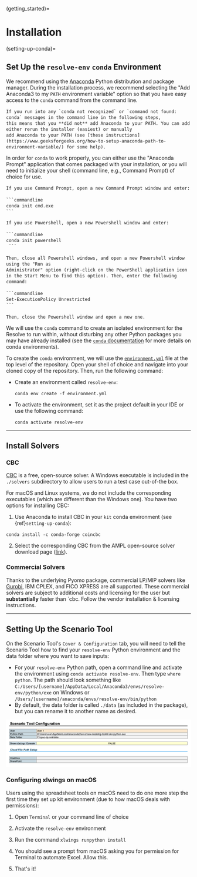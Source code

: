 (getting_started)=
# Installation

(setting-up-conda)=
## Set Up the `resolve-env` `conda` Environment

We recommend using the [Anaconda](https://www.continuum.io/downloads) Python distribution and package manager. 
During the installation process, we recommend selecting the "Add Anaconda3 to my `PATH` environment variable" option
so that you have easy access to the `conda` command from the command line.

```{note}
If you run into any `conda not recognized` or `command not found: conda` messages in the command line in the following steps,
this means that you **did not** add Anaconda to your PATH. You can add either rerun the installer (easiest) or manually
add Anaconda to your PATH (see [these instructions](https://www.geeksforgeeks.org/how-to-setup-anaconda-path-to-environment-variable/) for some help).
```

In order for `conda` to work properly, you can either use the "Anaconda Prompt" application that comes packaged with 
your installation, or you will need to initialize your shell (command line, e.g., Command Prompt) of choice for use. 

````{dropdown} Using Command Prompt
If you use Command Prompt, open a new Command Prompt window and enter:

```commandline
conda init cmd.exe
```
````

````{dropdown} Using PowerShell
If you use Powershell, open a new Powershell window and enter:

```commandline
conda init powershell
 ```
 
Then, close all Powershell windows, and open a new Powershell window using the "Run as 
Administrator" option (right-click on the PowerShell application icon in the Start Menu to find this option). Then, enter the following command: 
 
```commandline
Set-ExecutionPolicy Unrestricted
```

Then, close the Powershell window and open a new one. 
````

We will use the `conda` command to create an isolated environment for the Resolve to run within, without 
disturbing any other Python packages you may have already installed (see the [`conda` documentation](https://docs.conda.io/projects/conda/en/latest/user-guide/tasks/manage-environments.html) for more details on conda environments).

To create the `conda` environment, we will use the [`environment.yml`](https://github.com/e3-/kit/blob/main/environment.yml) 
file at the top level of the repository. Open your shell of choice and navigate into your cloned copy of the repository.
Then, run the following command:

-  Create an environment called `resolve-env`:
    ```commandline
    conda env create -f environment.yml
    ```

- To activate the environment, set it as the project default in your IDE or use the following command:
    ```
    conda activate resolve-env 
    ```

---

## Install Solvers

### CBC
[CBC](https://github.com/coin-or/Cbc) is a free, open-source solver. 
A Windows executable is included in the `./solvers` subdirectory to allow users to run a test case out-of-the box. 

For macOS and Linux systems, we do not include the corresponding executables (which are different than the Windows one). 
You have two options for installing CBC:
1. Use Anaconda to install CBC in your `kit` conda environment (see {ref}`setting-up-conda`):
```
conda install -c conda-forge coincbc
```
2. Select the corresponding CBC from the AMPL open-source solver download page ([link](https://ampl.com/products/solvers/open-source/)).

### Commercial Solvers

Thanks to the underlying Pyomo package, commercial LP/MIP solvers like [Gurobi](https://www.gurobi.com/), IBM CPLEX, and FICO XPRESS are all supported. 
These commercial solvers are subject to additional costs and licensing for the user but **substantially** faster than `cbc. 
Follow the vendor installation & licensing instructions. 


---

## Setting Up the Scenario Tool

On the Scenario Tool's `Cover & Configuration` tab, you will need to tell the Scenario Tool how to find your `resolve-env` 
Python environment and the data folder where you want to save inputs:
- For your `resolve-env` Python path, open a command line and activate the environment using `conda activate resolve-env`. 
  Then type `where python`. The path should look something like `C:/Users/[username]/AppData/Local/Anaconda3/envs/resolve-env/python/exe` 
  on Windows or `/Users/[username]/anaconda/envs/resolve-env/bin/python`
- By default, the data folder is called `./data` (as included in the package), 
  but you can rename it to another name as desired.

![scenario-tool-config.png](_images/scenario-tool-config.png)

### Configuring xlwings on macOS
Users using the spreadsheet tools on macOS need to do one more step the first time they set up kit environment (due to how macOS deals with permissions):

1. Open `Terminal` or your command line of choice
2. Activate the `resolve-env` environment
3. Run the command `xlwings runpython install`
4. You should see a prompt from macOS asking you for permission for Terminal to automate Excel. Allow this.

5. That's it!